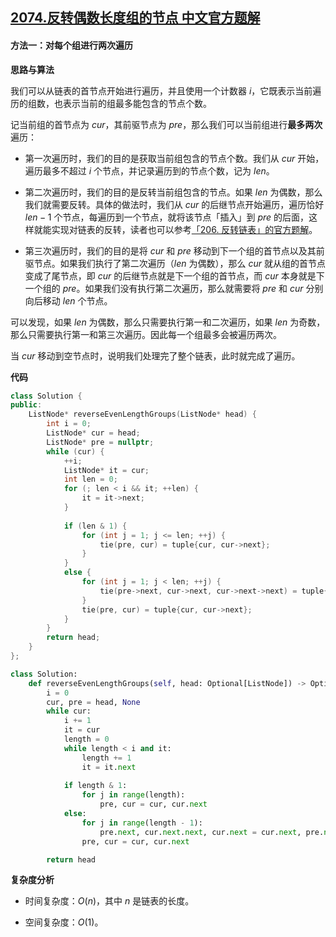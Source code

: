 ## [2074.反转偶数长度组的节点 中文官方题解](https://leetcode.cn/problems/reverse-nodes-in-even-length-groups/solutions/100000/fan-zhuan-ou-shu-chang-du-zu-de-jie-dian-owra)
#### 方法一：对每个组进行两次遍历

**思路与算法**

我们可以从链表的首节点开始进行遍历，并且使用一个计数器 $i$，它既表示当前遍历的组数，也表示当前的组最多能包含的节点个数。

记当前组的首节点为 $\textit{cur}$，其前驱节点为 $\textit{pre}$，那么我们可以当前组进行**最多两次**遍历：

- 第一次遍历时，我们的目的是获取当前组包含的节点个数。我们从 $\textit{cur}$ 开始，遍历最多不超过 $i$ 个节点，并记录遍历到的节点个数，记为 $\textit{len}$。

- 第二次遍历时，我们的目的是反转当前组包含的节点。如果 $\textit{len}$ 为偶数，那么我们就需要反转。具体的做法时，我们从 $\textit{cur}$ 的后继节点开始遍历，遍历恰好 $\textit{len} - 1$ 个节点，每遍历到一个节点，就将该节点「插入」到 $\textit{pre}$ 的后面，这样就能实现对链表的反转，读者也可以参考[「206. 反转链表」的官方题解](https://leetcode-cn.com/problems/reverse-linked-list/solution/fan-zhuan-lian-biao-by-leetcode-solution-d1k2/)。

- 第三次遍历时，我们的目的是将 $\textit{cur}$ 和 $\textit{pre}$ 移动到下一个组的首节点以及其前驱节点。如果我们执行了第二次遍历（$\textit{len}$ 为偶数），那么 $\textit{cur}$ 就从组的首节点变成了尾节点，即 $\textit{cur}$ 的后继节点就是下一个组的首节点，而 $\textit{cur}$ 本身就是下一个组的 $\textit{pre}$。如果我们没有执行第二次遍历，那么就需要将 $\textit{pre}$ 和 $\textit{cur}$ 分别向后移动 $\textit{len}$ 个节点。

可以发现，如果 $\textit{len}$ 为偶数，那么只需要执行第一和二次遍历，如果 $\textit{len}$ 为奇数，那么只需要执行第一和第三次遍历。因此每一个组最多会被遍历两次。

当 $\textit{cur}$ 移动到空节点时，说明我们处理完了整个链表，此时就完成了遍历。

**代码**

```C++ [sol1-C++]
class Solution {
public:
    ListNode* reverseEvenLengthGroups(ListNode* head) {
        int i = 0;
        ListNode* cur = head;
        ListNode* pre = nullptr;
        while (cur) {
            ++i;
            ListNode* it = cur;
            int len = 0;
            for (; len < i && it; ++len) {
                it = it->next;
            }
            
            if (len & 1) {
                for (int j = 1; j <= len; ++j) {
                    tie(pre, cur) = tuple{cur, cur->next};
                }
            }
            else {
                for (int j = 1; j < len; ++j) {
                    tie(pre->next, cur->next, cur->next->next) = tuple{cur->next, cur->next->next, pre->next};
                }
                tie(pre, cur) = tuple{cur, cur->next};
            }
        }
        return head;
    }
};
```

```Python [sol1-Python3]
class Solution:
    def reverseEvenLengthGroups(self, head: Optional[ListNode]) -> Optional[ListNode]:
        i = 0
        cur, pre = head, None
        while cur:
            i += 1
            it = cur
            length = 0
            while length < i and it:
                length += 1
                it = it.next
            
            if length & 1:
                for j in range(length):
                    pre, cur = cur, cur.next
            else:
                for j in range(length - 1):
                    pre.next, cur.next.next, cur.next = cur.next, pre.next, cur.next.next
                pre, cur = cur, cur.next

        return head
```

**复杂度分析**

- 时间复杂度：$O(n)$，其中 $n$ 是链表的长度。

- 空间复杂度：$O(1)$。